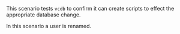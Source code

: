This scenario tests `vcdb` to confirm it can create scripts to effect the appropriate database change.

In this scenario a user is renamed.